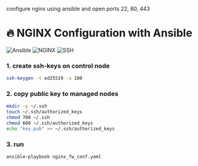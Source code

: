 configure nginx using ansible and open ports 22, 80, 443
# 🔥 NGINX Configuration with Ansible

![Ansible](https://img.shields.io/badge/Ansible-EE0000?style=for-the-badge&logo=ansible&logoColor=white)
![NGINX](https://img.shields.io/badge/NGINX-009639?style=for-the-badge&logo=nginx&logoColor=white)
![SSH](https://img.shields.io/badge/SSH-53A0D2?style=for-the-badge&logo=ssh&logoColor=white)

### 1. create ssh-keys on control node
 ``` bash
ssh-keygen -t ed25519 -a 100
```

### 2. copy public key to managed nodes
 ``` bash
mkdir -p ~/.ssh
touch ~/.ssh/authorized_keys
chmod 700 ~/.ssh
chmod 600 ~/.ssh/authorized_keys
echo "key.pub" >> ~/.ssh/authorized_keys
```

### 3. run
 ``` bash
ansible-playbook nginx_fw_conf.yaml
 ``` 
